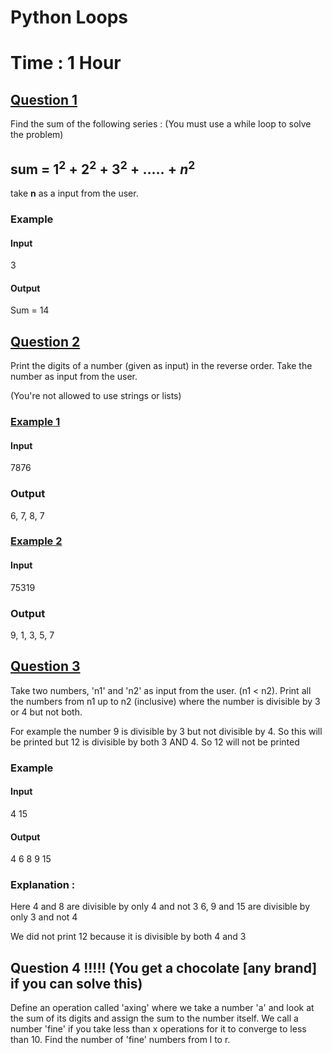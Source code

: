 # Python Loops
# Time : 1 Hour


## <u>Question 1</u>

Find the sum of the following series : 
(You must use a while loop to solve the problem)
## sum =  $1^2 + 2^2 + 3^2 + ..... + n^2$

take **n** as a input from the user. 
### Example

#### Input
3

#### Output
Sum = 14


## <u>Question 2</u>

Print the digits of a number (given as input) in the reverse order. 
Take the number as input from the user.

(You're not allowed to use strings or lists)


### <u>Example 1</u>

#### Input
7876

### Output
6, 7, 8, 7
### <u>Example 2</u>

#### Input
75319
### Output
9, 1, 3, 5, 7

## <u>Question 3</u>

Take two numbers, 'n1' and 'n2' as input from the user.  (n1 < n2). 
Print all the numbers from n1 up to n2 (inclusive) where the number is divisible by 3 or 4 but not both.

For example the number 9 is divisible by 3 but not divisible by 4. So this will be printed
but 12 is divisible by both 3 AND 4. So 12 will not be printed

### Example

#### Input
4
15

#### Output
4 6 8 9 15


### Explanation : 
Here 4 and 8 are divisible by only 4 and not 3
6, 9 and 15 are divisible by only 3 and not 4

We did not print 12 because it is divisible by both 4 and 3


## Question 4 !!!!! (You get a chocolate \[any brand\] if you can solve this)

Define an operation called 'axing' where we take a number 'a' and look at the sum of its digits and assign the sum to the number itself. 
We call a number 'fine' if you take less than x operations for it to converge to less than 10.
Find the number of 'fine' numbers from l to r.